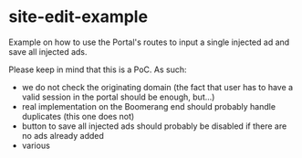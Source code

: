 # site-edit-example

Example on how to use the Portal's routes to input a single injected ad and save all injected ads.

Please keep in mind that this is a PoC. As such:
- we do not check the originating domain (the fact that user has to have a valid session in the portal should be enough, but...)
- real implementation on the Boomerang end should probably handle duplicates (this one does not)
- button to save all injected ads should probably be disabled if there are no ads already added
- various
